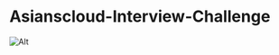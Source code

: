 # Asianscloud-Interview-Challenge

![Alt](https://repobeats.axiom.co/api/embed/126bf6207391c8f7a4dfe2ae6598f198850f5a6e.svg "Repobeats analytics image")

